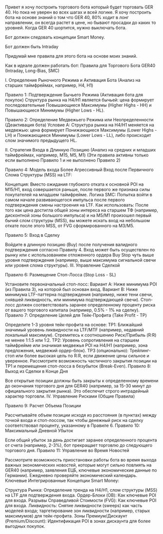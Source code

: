 Привет я хочу построить торгового бота который будет торговать GER 40. Но пока не уверен во всех шагах и всей логике. Я хочу построить бота на основе знаний о том что GER 40, 80% ходит в лонг направлении, он всегда растет в цене, но бывают просадки до каких то уровней. Когда GER 40 шортится, нужно выключать бота.

Бот должен следовать концепции Smart Money.

Бот должен быть Intraday

Придумай мне правила для этого бота на основе моих знаний.

Как в идеале должен работать бот:
Правила для Торгового Бота GER40 (Intraday, Long-Bias, SMC)

I. Определение Рыночного Режима и Активация Бота (Анализ на старших таймфреймах, например, H4, H1)

Правило 1: Подтверждение Бычьего Режима (Активация бота для покупок)
Структура рынка на H4/H1 является бычьей: цена формирует последовательные Повышающиеся Максимумы (Higher Highs - HH) и Повышающиеся Минимумы (Higher Lows - HL).

Правило 2: Определение Медвежьего Режима или Неопределенности (Деактивация бота)
Условие A: Структура рынка на H4/H1 меняется на медвежью: цена формирует Понижающиеся Максимумы (Lower Highs - LH) и Понижающиеся Минимумы (Lower Lows - LL), либо происходит слом значимого предыдущего HL.

II. Стратегия Входа в Длинную Позицию (Анализ на средних и младших таймфреймах, например, M15, M5, M1)
(Эти правила активны только если выполнено Правило 1 и не выполнено Правило 2)

Правило 4: Модель входа
Более Агрессивный Вход после Первичного Слома Структуры (MSS) на LTF:

Концепция: Вместо ожидания глубокого отката к основной POI на M15/H1, вход совершается раньше, после первого же признака силы покупателей на младшем таймфрейме.
Логика SMC: Попытка войти в самом начале развивающегося импульса после первого подтверждения смены настроения на LTF.
Как использовать: После того как цена достигла общей зоны интереса на старшем ТФ (например, дисконтной зоны большого импульса) и на M5/M1 произошел первый бычий слом структуры (MSS), вы можете искать вход на небольшом откате после этого MSS, от FVG сформированного на M3/M5.

Правило 5: Вход в Сделку

Войдите в длинную позицию (Buy) после получения валидного подтверждения согласно Правилу 4.
Вход может быть осуществлен по рынку или с использованием отложенного ордера Buy Stop чуть выше уровня подтверждения (например, выше максимума сигнальной свечи или уровня слома структуры).
III. Управление Сделкой

Правило 6: Размещение Стоп-Лосса (Stop Loss - SL)

Установите первоначальный стоп-лосс:
Вариант A: Ниже минимума POI (из Правила 3), на которой был основан вход.
Вариант B: Ниже минимума LTF-паттерна подтверждения (например, ниже тени свечи, снявшей ликвидность, или минимума подтверждающей свечи).
Стоп-лосс должен соответствовать заранее определенному проценту риска от вашего торгового капитала (например, 0.5% - 1% на сделку).
Правило 7: Определение Целей для Тейк-Профита (Take Profit - TP)

Определите 1-3 уровня тейк-профита на основе:
TP1: Ближайший значимый уровень ликвидности на LTF/MTF (например, недавний локальный максимум). Стремитесь к соотношению Риск/Прибыль (R:R) не менее 1:1.5 или 1:2.
TP2: Уровень сопротивления на старшем таймфрейме или значимая медвежья POI на H4/H1 (например, зона предложения, медвежий ордер-блок).
TP3 (опционально): Трейлинг-стоп или более высокая цель по R:R, если движение цены сильное и уверенное.
Рассмотрите возможность частичного закрытия позиции на TP1 и перемещения стоп-лосса в безубыток (Break-Even).
Правило 8: Выход из Сделки в Конце Дня

Все открытые позиции должны быть закрыты к определенному времени до окончания торгового дня для GER40 (например, за 15-30 минут до официального закрытия рынка). Это обеспечит строго интрадейный характер торговли.
IV. Управление Рисками (Общие Правила)

Правило 9: Расчет Объема Позиции

Рассчитывайте объем позиции исходя из расстояния (в пунктах) между точкой входа и стоп-лоссом, так чтобы денежный риск на сделку соответствовал проценту, указанному в Правиле 6.
Правило 10: Максимальный Дневной Убыток

Если общий убыток за день достигает заранее определенного процента от счета (например, 2-3%), бот прекращает торговлю до следующего торгового дня.
Правило 11: Управление во Время Новостей

Рассмотрите возможность приостановки работы бота во время выхода важных экономических новостей, которые могут сильно повлиять на GER40 (например, заявления ЕЦБ, ключевые экономические данные по Германии). Ежедневно проверяйте экономический календарь.
Ключевые Интегрированные Концепции Smart Money:

Структура Рынка: Определение тренда на H4/H1, слом структуры (MSS) на LTF для подтверждения входа.
Ордер-Блоки (OB): Как ключевые POI для входа.
Разрывы Справедливой Стоимости (FVG): Как ключевые POI для входа.
Ликвидность: Снятие ликвидности (sweeps) как часть моделей входа; таргетирование зон ликвидности (например, старых максимумов) для тейк-профита.
Зоны Премиум/Дискаунт (Premium/Discount): Идентификация POI в зонах дискаунта для более выгодных покупок.